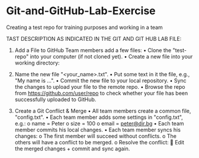 # Git-and-GitHub-Lab-Exercise
Creating a test repo for training purposes and working in a team


TAST DESCRIPTION AS INDICATED IN THE GIT AND GIT HUB LAB FILE:

1.	Add a File to GitHub
Team members add a few files:
•	Clone the "test-repo" into your computer (if not cloned yet).
•	Create a new file into your working directory:
  1.	Name the new file "<your_name>.txt".
•	Put some text in it the file, e.g., "My name is …".
•	Commit the new file to your local repository.
•	Sync the changes to upload your file to the remote repo.
•	Browse the repo from https://github.com/user/repo to check whether your file has been successfully uploaded to GitHub.

3.	Create a Git Conflict & Merge
•	All team members create a common file, "config.txt".
•	Each team member adds some settings in "config.txt", e.g.:
  o	name = Peter
  o	size = 100
  o	email = peter@dir.bg
•	Each team member commits his local changes.
•	Each team member syncs his changes:
  o	The first member will succeed without conflicts.
  o	The others will have a conflict to be merged.
  o	Resolve the conflict:
	Edit the merged changes + commit and sync again.
